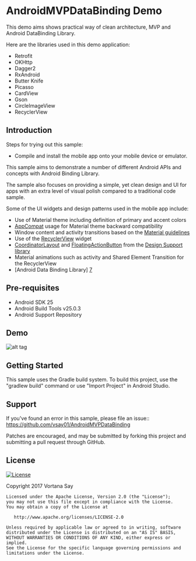 AndroidMVPDataBinding Demo
===================================

This demo aims shows practical way of clean architecture, MVP and Android DataBinding Library.

Here are the libraries used in this demo application:

- Retrofit
- OKHttp
- Dagger2
- RxAndroid
- Butter Knife
- Picasso
- CardView
- Gson
- CircleImageView
- RecyclerView

Introduction
------------

Steps for trying out this sample:
* Compile and install the mobile app onto your mobile device or emulator.

This sample aims to demonstrate a number of different Android APIs and concepts with Android Binding Library.

The sample also focuses on providing a simple, yet clean design and UI for apps with an extra level of visual polish compared to a traditional code sample.

Some of the UI widgets and design patterns used in the mobile app include:
* Use of Material theme including definition of primary and accent colors
* [AppCompat][1] usage for Material theme backward compatibility
* Window content and activity transitions based on the
[Material guidelines][2]
* Use of the [RecyclerView][3] widget
* [CoordinatorLayout][4] and [FloatingActionButton][5] from the [Design Support library][6]
* Material animations such as activity and Shared Element Transition for the RecyclerView
* [Android Data Binding Library] [7]

[1]: https://developer.android.com/tools/support-library/features.html#v7-appcompat
[2]: http://www.google.com/design/spec/animation/meaningful-transitions.html
[3]: https://developer.android.com/reference/android/support/v7/widget/RecyclerView.html
[4]: https://developer.android.com/reference/android/support/design/widget/CoordinatorLayout.html
[5]: https://developer.android.com/reference/android/support/design/widget/FloatingActionButton.html
[6]: http://android-developers.blogspot.com/2015/05/android-design-support-library.html
[7]: https://developer.android.com/topic/libraries/data-binding/index.html

Pre-requisites
--------------

- Android SDK 25
- Android Build Tools v25.0.3
- Android Support Repository

Demo
-------------

![alt tag](https://github.com/vsay01/AndroidMVPDataBinding/blob/master/images/appdemo.gif?raw=true)

Getting Started
---------------

This sample uses the Gradle build system. To build this project, use the
"gradlew build" command or use "Import Project" in Android Studio.

Support
-------

If you've found an error in this sample, please file an issue::
https://github.com/vsay01/AndroidMVPDataBinding

Patches are encouraged, and may be submitted by forking this project and
submitting a pull request through GitHub.

License
-------

[![License](https://img.shields.io/badge/License-Apache%202.0-blue.svg)](https://opensource.org/licenses/Apache-2.0)

Copyright 2017 Vortana Say

    Licensed under the Apache License, Version 2.0 (the "License");
    you may not use this file except in compliance with the License.
    You may obtain a copy of the License at

       http://www.apache.org/licenses/LICENSE-2.0

    Unless required by applicable law or agreed to in writing, software
    distributed under the License is distributed on an "AS IS" BASIS,
    WITHOUT WARRANTIES OR CONDITIONS OF ANY KIND, either express or implied.
    See the License for the specific language governing permissions and
    limitations under the License.
